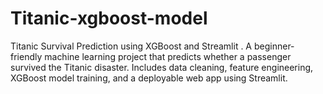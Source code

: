 # Titanic-xgboost-model
Titanic Survival Prediction using XGBoost and Streamlit . A beginner-friendly machine learning project that predicts whether a passenger survived the Titanic disaster. Includes data cleaning, feature engineering, XGBoost model training, and a deployable web app using Streamlit.

